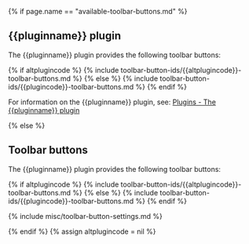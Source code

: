 {% if page.name == "available-toolbar-buttons.md" %}
## {{pluginname}} plugin

The {{pluginname}} plugin provides the following toolbar buttons:

{% if altplugincode %}
{% include toolbar-button-ids/{{altplugincode}}-toolbar-buttons.md %}
{% else %}
{% include toolbar-button-ids/{{plugincode}}-toolbar-buttons.md %}
{% endif %}

For information on the {{pluginname}} plugin, see: [Plugins - The {{pluginname}} plugin]({{site.baseurl}}/plugins/{{plugincategory}}/{{plugincode}}/)

{% else %}
## Toolbar buttons

The {{pluginname}} plugin provides the following toolbar buttons:

{% if altplugincode %}
{% include toolbar-button-ids/{{altplugincode}}-toolbar-buttons.md %}
{% else %}
{% include toolbar-button-ids/{{plugincode}}-toolbar-buttons.md %}
{% endif %}

{% include misc/toolbar-button-settings.md %}

{% endif %}
{% assign altplugincode = nil %}

